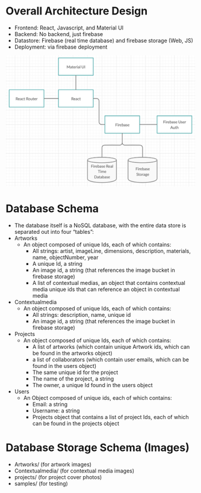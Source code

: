 # Overall Architecture Design
- Frontend: React, Javascript, and Material UI
- Backend: No backend, just firebase
- Datastore: Firebase (real time database) and firebase storage (Web, JS)
- Deployment: via firebase deployment

![](OverallArchitecture.png)

# Database Schema

- The database itself is a NoSQL database, with the entire data store is separated out into four “tables”: 
- Artworks
  - An object composed of unique Ids, each of which contains:
    - All strings: artist, imageLine, dimensions, description, materials, name, objectNumber, year
    - A unique Id, a string
    - An image id, a string (that references the image bucket in firebase storage)
    - A list of contextual medias, an object that contains contextual media unique ids that can reference an object in contextual media
- Contextualmedia
  - An object composed of unique Ids, each of which contains:
    - All strings: description, name, unique id
    - An image id, a string (that references the image bucket in firebase storage)
- Projects
  - An object composed of unique Ids, each of which contains:
    - A list of artworks (which contain unique Artwork ids, which can be found in the artworks object)
    - a list of collaborators (which contain user emails, which can be found in the users object)
    - The same unique id for the project
    - The name of the project, a string
    - The owner, a unique Id found in the users object
- Users
  - An Object composed of unique ids, each of which contains:
    - Email: a string
    - Username: a string
    - Projects object that contains a list of project Ids, each of which can be found in the projects object

# Database Storage Schema (Images)
- Artworks/ (for artwork images)
- Contextualmedia/ (for contextual media images)
- projects/ (for project cover photos)
- samples/ (for testing)
